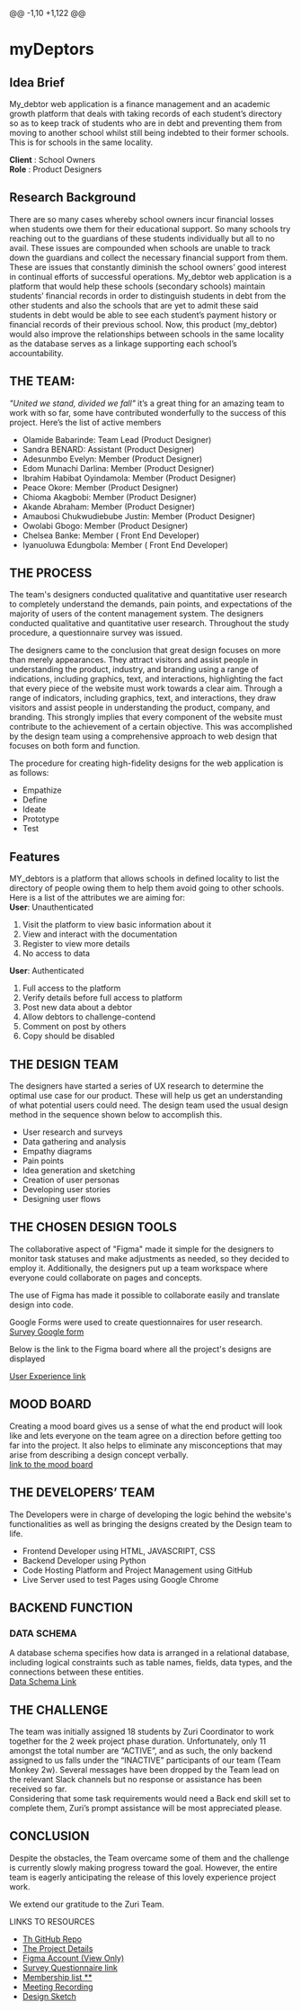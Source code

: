 
@@ -1,10 +1,122 @@
# myDeptors
## Idea Brief 
   My_debtor web application is a finance management and an academic growth platform that deals with taking records of each student’s directory so as to keep track of students who are in debt and preventing them from moving to another school whilst still being indebted to their former schools. This is for schools in the same locality. 

**Client** : School Owners <br>
**Role** : Product Designers
## Research Background
   There are so many cases whereby school owners incur financial losses when students owe them for their educational support. So many schools try reaching out to the guardians of these students individually but all to no avail. These issues are compounded when schools are unable to track down the guardians and collect the necessary financial support from them.  These are issues that constantly diminish the school owners’ good interest in continual efforts of successful operations. My_debtor web application is a platform that would help these schools (secondary schools) maintain students’ financial records in order to distinguish students in debt from the other students and also the schools that are yet to admit these said students in debt would be able to see each student’s payment history or financial records of their previous school. Now, this product (my_debtor) would also improve the relationships between schools in the same locality as the database serves as a linkage supporting each school’s accountability.


## THE TEAM:
   *"United we stand, divided we fall"* it’s a great thing for an amazing team to work with so far, some have contributed wonderfully  to the success of this project.
Here’s the list of active members

- Olamide Babarinde: Team Lead (Product Designer)
- Sandra BENARD: Assistant (Product Designer)
- Adesunmbo Evelyn: Member (Product Designer)
- Edom Munachi Darlina: Member  (Product Designer)
- Ibrahim Habibat Oyindamola: Member  (Product Designer)
- Peace Okore: Member  (Product Designer)
- Chioma Akagbobi: Member (Product Designer)
- Akande Abraham: Member (Product Designer)
- Amaubosi Chukwudiebube Justin: Member (Product Designer)
- Owolabi Gbogo: Member (Product Designer)
- Chelsea Banke: Member ( Front End Developer)
- Iyanuoluwa Edungbola: Member ( Front End Developer)

## THE PROCESS
   The team's designers conducted qualitative and quantitative user research to completely understand the demands, pain points, and expectations of the majority of users of the content management system. The designers conducted qualitative and quantitative user research. Throughout the study procedure, a questionnaire survey was issued. <br>

The designers came to the conclusion that great design focuses on more than merely appearances. They attract visitors and assist people in understanding the product, industry, and branding using a range of indications, including graphics, text, and interactions, highlighting the fact that every piece of the website must work towards a clear aim. Through a range of indicators, including graphics, text, and interactions, they draw visitors and assist people in understanding the product, company, and branding. This strongly implies that every component of the website must contribute to the achievement of a certain objective. This was accomplished by the design team using a comprehensive approach to web design that focuses on both form and function.<br> 

The procedure for creating high-fidelity designs for the web application is as follows:

- Empathize
- Define
- Ideate
- Prototype
- Test

## Features
   MY_debtors is a platform that allows schools in defined locality to list the directory of people owing them to help them avoid going to other schools. Here is a list of the attributes we are aiming for:<br>
**User**: Unauthenticated
1. Visit the platform to view basic information about it
2. View and interact with the documentation
3. Register to view more details
4. No access to data

**User**: Authenticated
1. Full access to the platform
2. Verify details before full access to platform
3. Post new data about a debtor
4. Allow debtors to challenge-contend
5. Comment on post by others
6. Copy should be disabled

## THE DESIGN TEAM
   The designers have started a series of UX research to determine the optimal use case for our product. These will help us get an understanding of what potential users could need. The design team used the usual design method in the sequence shown below to accomplish this.

- User research and surveys
- Data gathering and analysis
- Empathy diagrams
- Pain points 
- Idea generation and sketching
- Creation of user personas
- Developing user stories
- Designing user flows

## THE CHOSEN DESIGN TOOLS
   The collaborative aspect of "Figma" made it simple for the designers to monitor task statuses and make adjustments as needed, so they decided to employ it. Additionally, the designers put up a team workspace where everyone could collaborate on pages and concepts.<br>

The use of Figma has made it possible to collaborate easily and translate design into code.<br>

Google Forms were used to create questionnaires for user research. <br>
[Survey Google form](https://forms.gle/h3iz8MDGWnmTZ1386) <br>

Below is the link to the Figma board where all the project's designs are displayed  <br>

[User Experience link](https://www.figma.com/file/BORu6Vp0flbpmHDWxLmLBP/Design?t=q1eiYlldKVlRgnRb-1)



## MOOD BOARD
   Creating a mood board gives us a sense of what the end product will look like and lets everyone on the team agree on a direction before getting too far into the project. It also helps to eliminate any misconceptions that may arise from  describing a design concept verbally. <br>
[link to the mood board](https://www.figma.com/file/HwBPFHyJ7wN7d5KxLcRqbm/TEAMMONKEY2W-MOOD-BOARD?node-id=0%3A1&t=7BrXjaxWp1xggdRW-1)


## THE DEVELOPERS’ TEAM
The Developers were in charge of developing the logic behind the website's functionalities as well as bringing the designs created by the Design team to life. <br>
- Frontend Developer using HTML, JAVASCRIPT, CSS
- Backend Developer using Python
- Code Hosting Platform and Project Management using GitHub
- Live Server used to test Pages using Google Chrome

## BACKEND FUNCTION

### DATA SCHEMA
A database schema specifies how data is arranged in a relational database, including logical constraints such as table names, fields, data types, and the connections between these entities. <br>
[Data Schema Link](https://www.figma.com/file/x3Qid9XhsEcKHtKB6T4C2T/Data-Schema-for-Team_Monkey2w?t=md3wv5XeG6nfGufy-1)



## THE CHALLENGE

The team was initially assigned 18 students by Zuri Coordinator to work together for the 2 week project phase duration. Unfortunately, only 11 amongst the total number are “ACTIVE”, and as such, the only backend assigned to us falls under the “INACTIVE” participants of our team (Team Monkey 2w). Several messages have been dropped by the Team lead on the relevant Slack channels but no response or assistance has been received so far. <br>
Considering that some task requirements would need a Back end skill set to complete them, Zuri’s prompt assistance will be most appreciated please.


## CONCLUSION
Despite the obstacles, the Team overcame some of them and the challenge is currently slowly making progress toward the goal. However, the entire team is eagerly anticipating the release of this lovely experience project work. <br>

We extend our gratitude to the Zuri Team.

  LINKS TO RESOURCES
- [Th GitHub Repo](https://github.com/zuri-training/Team-Monkey2w)
- [The Project Details](https://drive.google.com/file/d/1po_x3iIcoeOn_5UO5UV6vdMePbsRW1Bl/view?usp=share_link)
- [Figma Account (View Only)](https://www.figma.com/team_invite/redeem/BXUH1OXCVxQmOaDvqjHFB9)
- [Survey Questionnaire link](https://docs.google.com/forms/d/e/1FAIpQLSeFO3LgTXGbEtuE8tzsKTR37YDhEG94LtWmBGi-WCfs01rycg/viewform?usp=share_link)
- [Membership list **](https://drive.google.com/file/d/13vjpYEjU_dqYURHWNUitdIsAi-9VsS6f/view?usp=share_link)
- [Meeting Recording](https://drive.google.com/drive/folders/1P8N1aN9_YUoQ6BAlhf8V7zuc28SIh7ei?usp=share_link)
- [Design Sketch](https://drive.google.com/file/d/1fucsOu9sYBnG3XTeIeAqv05i71KRkKvu/view?usp=share_link)
